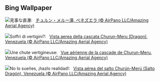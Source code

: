 ## Bing Wallpaper
![](https://www.bing.com/th?id=OHR.DragonWaterfall_JA-JP4588588498_UHD.jpg&w=1000)見事な直瀑:&nbsp;&ensp;[チュルン・メルー滝, ベネズエラ (© AirPano LLC/Amazing Aerial Agency)](https://www.bing.com/th?id=OHR.DragonWaterfall_JA-JP4588588498_UHD.jpg)
<br><br/>
![](https://www.bing.com/th?id=OHR.DragonWaterfall_IT-IT3577761002_UHD.jpg&w=1000)Soffri di vertigini?:&nbsp;&ensp;[Vista aerea della cascata Churun-Meru (Dragon), Venezuela (© AirPano LLC/Amazing Aerial Agency)](https://www.bing.com/th?id=OHR.DragonWaterfall_IT-IT3577761002_UHD.jpg)
<br><br/>
![](https://www.bing.com/th?id=OHR.DragonWaterfall_FR-FR6498141179_UHD.jpg&w=1000)Une chute vertigineuse:&nbsp;&ensp;[Vue aérienne de la cascade de Churun-Meru, Venezuela (© AirPano LLC/Amazing Aerial Agency)](https://www.bing.com/th?id=OHR.DragonWaterfall_FR-FR6498141179_UHD.jpg)
<br><br/>
![](https://www.bing.com/th?id=OHR.DragonWaterfall_ES-ES7444409826_UHD.jpg&w=1000)No lo sueñes, ¡hazlo realidad!:&nbsp;&ensp;[Vista aérea del salto Churún-Merú (Salto Dragón), Venezuela (© AirPano LLC/Amazing Aerial Agency)](https://www.bing.com/th?id=OHR.DragonWaterfall_ES-ES7444409826_UHD.jpg)
<br><br/>
